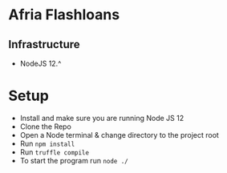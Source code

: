 # Afria Flashloans

## Infrastructure
* NodeJS 12.^


# Setup

- Install and make sure you are running Node JS 12
- Clone the Repo
- Open a Node terminal & change directory to the project root
- Run `npm install`
- Run `truffle compile`
- To start the program run `node ./`
